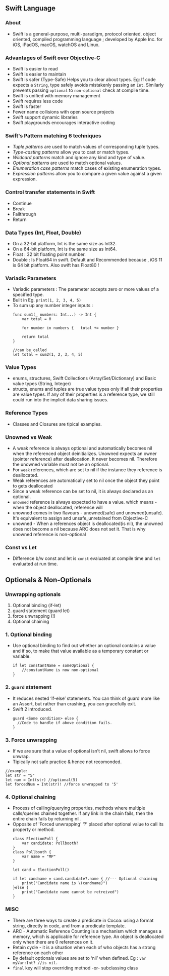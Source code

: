 ## Swift Language
### About
- Swift is a general-purpose, multi-paradigm, protocol oriented, object oriented, compiled programming language ; developed by Apple Inc. for iOS, iPadOS, macOS, watchOS and Linux.

### Advantages of Swift over Objective-C
- Swift is easier to read
- Swift is easier to maintain
- Swift is safer (Type-Safe) Helps you to clear about types. Eg:  If code expects a `String`, type safely avoids mistakenly passing an `Int`. Similarly prevents passing `optional` to `non-optional` check at compile time.
- Swift is unified with memory management
- Swift requires less code
- Swift is faster
- Fewer name collisions with open source projects
- Swift support dynamic libraries
- Swift playgrounds encourages interactive coding

### Swift's Pattern matching 6 techniques
- *Tuple patterns* are used to match values of corresponding tuple types.
- *Type-casting patterns* allow you to cast or match types.
- *Wildcard patterns* match and ignore any kind and type of value.
- *Optional patterns* are used to match optional values.
- *Enumeration case patterns* match cases of existing enumeration types.
- *Expression patterns* allow you to compare a given value against a given expression.

### Control transfer statements in Swift
- Continue
- Break
- Fallthrough
- Return

### Data Types (Int, Float, Double)
- On a 32-bit platform, Int is the same size as Int32.
- On a 64-bit platform, Int is the same size as Int64.
- Float : 32 bit floating point number. 
- Double : Is Float64 in swift. Default and Recommended because , iOS 11 is 64 bit platform. Also swift has Float80 ! 

### Variadic Parameters
- Variadic parameters : The parameter accepts zero or more values of a specified type.
- Built in Eg. `print(1, 2, 3, 4, 5)`
- To sum up any number integer inputs : 
    ```
    func sum1(_ numbers: Int...) -> Int {
        var total = 0

        for number in numbers {   total += number }

        return total
    }

    //can be called
    let total = sum2(1, 2, 3, 4, 5)
    ```

### Value Types
- enums, structures, Swift Collections (Array/Set/Dictionary) and Basic value types (String, Integer)
- structs, enums and tuples are true value types only if all their properties are value types. If any of their properties is a reference type, we still could run into the implicit data sharing issues.

### Reference Types
- Classes and Closures are tipical examples.

### Unowned vs Weak
- A weak reference is always optional and automatically becomes nil when the referenced object deinitializes.
Unowned expects an owner (pointer reference) after deallocation. It never becomes nil. Therefore the unowned variable must not be an optional. 
- For `weak` references, which are set to nil if the instance they reference is deallocated.
- Weak references are automatically set to nil once the object they point to gets deallocated
- Since a weak reference can be set to nil, it is always declared as an optional.
- `unowned` reference is always expected to have a value. which means - when the object deallocated, reference will 
- unowned comes in two flavours - unowned(safe) and unowned(unsafe). It's equivalent to assign and unsafe_unretained from Objective-C
- unowned - When a references object is deallocated(is nil), the unowned does not become a nil because ARC does not set it. That is why unowned reference is non-optional


### Const vs Let
- Difference b/w const and let is `const` evaluated at compile time and `let` evaluated at run time.

## Optionals & Non-Optionals

### Unwrapping optionals
1. Optional binding (if-let)
2. guard statement (guard let)
3. force unwrapping (!)
4. Optional chaining

### 1. Optional binding
- Use optional binding to find out whether an optional contains a value and if so, to make that value available as a temporary constant or variable.
    ``` 
    if let constantName = someOptional {
        //constantName is now non-optional
    }
    ```
    
### 2. `guard` statement
- It reduces nested ‘if-else’ statements. You can think of guard more like an Assert, but rather than crashing, you can gracefully exit.
- Swift 2 introduced.
    ```
    guard <Some condition> else {
      //Code to handle if above condition fails.
    }
    ```
    
### 3. Force unwrapping
- If we are sure that a value of optional isn’t nil, swift allows to force unwrap.
- Tipically not safe practice & hence not recomonded.
```
//example:
let str = "5"
let num = Int(str) //optional(5)
let forcedNum = Int(str)! //force unwrapped to '5'
```

### 4. Optional chaining
- Process of calling/querying properties, methods where multiple calls/queries chained together. If any link in the chain fails, then the entire chain fails by returning nil.
- Opposite of 'Forced unwrapping' ‘?’ placed after optional value to call its property or method.
    ```
    class ElectionPoll {
        var candidate: Pollbooth?
    }
    class Pollbooth {
        var name = "MP"
    }

    let cand = ElectionPoll()

    if let candname = cand.candidate?.name { //--- Optional chaining
        print("Candidate name is \(candname)")
    }else {
        print("Candidate name cannot be retreived")
    }

    ```


### MISC 
- There are three ways to create a predicate in Cocoa: using a format string, directly in code, and from a predicate template.
- ARC - Automatic Reference Counting is a mechanism which manages a memory, which is applicable for reference type. An object is deallocated only when there are 0 references on it.
- Retain cycle - it is a situation when each of who objects has a strong reference on each other
- By default optionals values are set to ‘nil’ when defined. 
  Eg : `var myVar:Int? //is nil.`
- `final` key will stop overriding method -or- subclassing class

